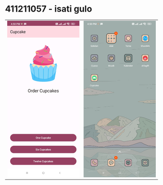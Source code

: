 # 411211057 - isati gulo
<table>
  <tr>
    <td><img src="1716378931469.jpg" /></td>
    <td><img src="1716378931475.jpg" /></td>
  </tr>
</table>
